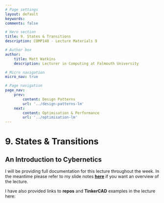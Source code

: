 ```yaml
---
# Page settings
layout: default
keywords:
comments: false

# Hero section
title: 9. States & Transitions
description: COMP140 - Lecture Materials 9

# Author box
author:
    title: Matt Watkins
    description: Lecturer in Computing at Falmouth University

# Micro navigation
micro_nav: true

# Page navigation
page_nav:
    prev:
        content: Design Patterns
        url: '../design-patterns-lm'
    next:
        content: Optimisation & Performance
        url: '../optimisation-lm'
---
```


# 9. States & Transitions
## An Introduction to Cybernetics

I will be providing full documentation for this lecture throughout the week.
In the meantime please refer to my slide notes **[here](documents/states-slide-notes.pdf)**  if you want an overview of the lecture.

I have also provided links to **repos** and **TinkerCAD** examples in the lecture here:




<!--stackedit_data:
eyJoaXN0b3J5IjpbLTI2MzY0NDEyNywxMDEzNDU5NTM0LC05ND
Q4NzUwMjBdfQ==
-->